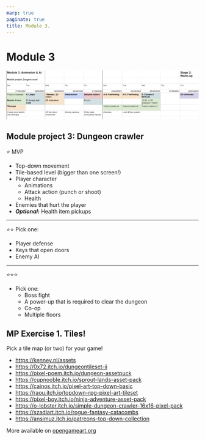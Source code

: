 ```yaml
---
marp: true
paginate: true
title: Module 3.
---
```

<!-- headingDivider: 3 -->
<!-- class: invert -->
# Module 3

<!-- ## Module 3 Schedule

| Day 1 | Day 2 | Day 3 | Day 4 | Day 5 |
|-------|-------|-------|-------|-------|
| 25.4. MA | 26.4. TI | 27.4. KE | 28.4. TO | 29.4. PE |
| UC: [Tilemaps](unity-cookbook/tilemaps.md) | P0: [Game Programming](programming/0-game-programming.md) | AI & Pathfinding | [Particle system](unity-cookbook/particle-system.md) |  Playtesting????? |
| UC: [2D animation](unity-cookbook/2d-animation.md)  | P2: [Lists and Loops](programming/2-lists-loops.md) | M0: [Useful math](math/0-mathf.md) | | Wrap-up?????? | -->

![](imgs/stage1-module3.png)

## Module project 3: Dungeon crawler
<!-- _backgroundColor: #257179 -->

⭐ MVP
  * Top-down movement
  * Tile-based level (bigger than one screen!)
  * Player character
    * Animations
    * Attack action (punch or shoot)
    * Health
  * Enemies that hurt the player
* ***Optional:*** Health item pickups 
---
<!-- _backgroundColor: #257179 -->
⭐⭐
Pick one:
* Player defense
* Keys that open doors
* Enemy AI
---
<!-- _backgroundColor: #257179 -->
⭐⭐⭐
* Pick one:
  * Boss fight
  * A power-up that is required to clear the dungeon
  * Co-op
  * Multiple floors


## MP Exercise 1. Tiles!
<!-- _backgroundColor: #257179 -->

Pick a tile map (or two) for your game!

* https://kenney.nl/assets
* https://0x72.itch.io/dungeontileset-ii
* https://pixel-poem.itch.io/dungeon-assetpuck
* https://cupnooble.itch.io/sprout-lands-asset-pack
* https://cainos.itch.io/pixel-art-top-down-basic
* https://raou.itch.io/topdown-rpg-pixel-art-tileset
* https://pixel-boy.itch.io/ninja-adventure-asset-pack
* https://o-lobster.itch.io/simple-dungeon-crawler-16x16-pixel-pack
* https://szadiart.itch.io/rogue-fantasy-catacombs
* https://ansimuz.itch.io/patreons-top-down-collection

More available on [opengameart.org](https://opengameart.org/)
